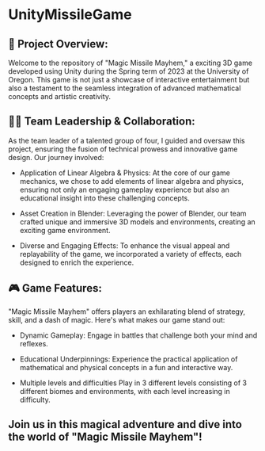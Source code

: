 # UnityMissileGame

## 🚀 Project Overview:
Welcome to the repository of "Magic Missile Mayhem," a exciting 3D game developed using Unity during the Spring term of 2023 at the University of Oregon. This game is not just a showcase of interactive entertainment but also a testament to the seamless integration of advanced mathematical concepts and artistic creativity.

## 👨‍💻 Team Leadership & Collaboration:
As the team leader of a talented group of four, I guided and oversaw this project, ensuring the fusion of technical prowess and innovative game design. Our journey involved:

* Application of Linear Algebra & Physics:
  At the core of our game mechanics, we chose to add elements of linear algebra and physics, ensuring not only an engaging gameplay experience but also an educational insight into these challenging concepts.
  
* Asset Creation in Blender:
  Leveraging the power of Blender, our team crafted unique and immersive 3D models and environments, creating an exciting game environment.
  
* Diverse and Engaging Effects:
  To enhance the visual appeal and replayability of the game, we incorporated a variety of effects, each designed to enrich the experience.
  
 ## 🎮 Game Features:
"Magic Missile Mayhem" offers players an exhilarating blend of strategy, skill, and a dash of magic. Here's what makes our game stand out:

* Dynamic Gameplay:
  Engage in battles that challenge both your mind and reflexes.

* Educational Underpinnings:
  Experience the practical application of mathematical and physical concepts in a fun and interactive way.

* Multiple levels and difficulties
  Play in 3 different levels consisting of 3 different biomes and environments, with each level increasing in difficulty.

## Join us in this magical adventure and dive into the world of "Magic Missile Mayhem"!
